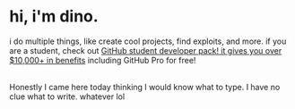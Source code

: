 # hi, i'm dino.
i do multiple things, like create cool projects, find exploits, and more. if you are a student, check out [GitHub student developer pack! it gives you over $10,000+ in benefits](https://education.github.com/pack) including GitHub Pro for free!<br><br>

Honestly I came here today thinking I would know what to type. I have no clue what to write. whatever lol
